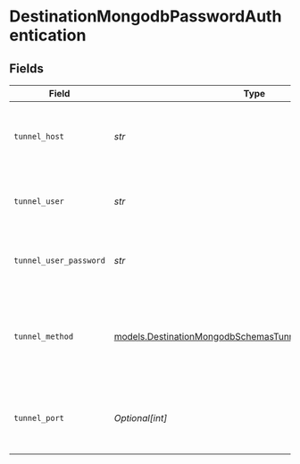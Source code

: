 # DestinationMongodbPasswordAuthentication


## Fields

| Field                                                                                                                      | Type                                                                                                                       | Required                                                                                                                   | Description                                                                                                                | Example                                                                                                                    |
| -------------------------------------------------------------------------------------------------------------------------- | -------------------------------------------------------------------------------------------------------------------------- | -------------------------------------------------------------------------------------------------------------------------- | -------------------------------------------------------------------------------------------------------------------------- | -------------------------------------------------------------------------------------------------------------------------- |
| `tunnel_host`                                                                                                              | *str*                                                                                                                      | :heavy_check_mark:                                                                                                         | Hostname of the jump server host that allows inbound ssh tunnel.                                                           |                                                                                                                            |
| `tunnel_user`                                                                                                              | *str*                                                                                                                      | :heavy_check_mark:                                                                                                         | OS-level username for logging into the jump server host                                                                    |                                                                                                                            |
| `tunnel_user_password`                                                                                                     | *str*                                                                                                                      | :heavy_check_mark:                                                                                                         | OS-level password for logging into the jump server host                                                                    |                                                                                                                            |
| `tunnel_method`                                                                                                            | [models.DestinationMongodbSchemasTunnelMethodTunnelMethod](../models/destinationmongodbschemastunnelmethodtunnelmethod.md) | :heavy_check_mark:                                                                                                         | Connect through a jump server tunnel host using username and password authentication                                       |                                                                                                                            |
| `tunnel_port`                                                                                                              | *Optional[int]*                                                                                                            | :heavy_minus_sign:                                                                                                         | Port on the proxy/jump server that accepts inbound ssh connections.                                                        | 22                                                                                                                         |